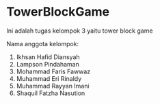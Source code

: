 # TowerBlockGame

Ini adalah tugas kelompok 3 yaitu tower block game 

Nama anggota kelompok:
1. Ikhsan Hafid Diansyah
2. Lampson Pindahaman
3. Mohammad Faris Fawwaz
4. Muhammad Eri Rinaldy
5. Muhammad Rayyan Imani
6. Shaquil Fatzha Nasution
